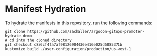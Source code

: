 # Manifest Hydration

To hydrate the manifests in this repository, run the following commands:

```shell
git clone https://github.com/zachaller/argocon-gitops-promoter-hydrate-demo
# cd into the cloned directory
git checkout c8a6cf4fa7af98126904436e416e025d5085371b
kustomize build ./user-configuration/production/us-west-1
```
